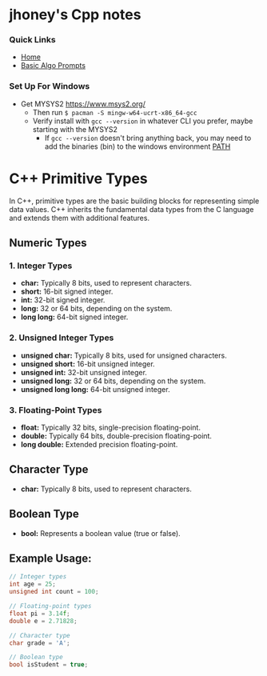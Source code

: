 # jhoney's Cpp notes #

### Quick Links ###
* [Home](../README.md)
* [Basic Algo Prompts](../BasicAlgorithmPromts.md)

### Set Up For Windows ###
* Get MYSYS2 https://www.msys2.org/
    - Then run  `$ pacman -S mingw-w64-ucrt-x86_64-gcc`
    - Verify install with `gcc --version` in whatever CLI you prefer, maybe starting with the MYSYS2
        - If  `gcc --version` doesn't bring anything back, you may need to add the binaries (bin) to the windows environment [PATH](../Windows/README.md#adding-to-the-path-windows-11)

# C++ Primitive Types

In C++, primitive types are the basic building blocks for representing simple data values. C++ inherits the fundamental data types from the C language and extends them with additional features.

## Numeric Types

### 1. Integer Types

- **char:** Typically 8 bits, used to represent characters.
- **short:** 16-bit signed integer.
- **int:** 32-bit signed integer.
- **long:** 32 or 64 bits, depending on the system.
- **long long:** 64-bit signed integer.

### 2. Unsigned Integer Types

- **unsigned char:** Typically 8 bits, used for unsigned characters.
- **unsigned short:** 16-bit unsigned integer.
- **unsigned int:** 32-bit unsigned integer.
- **unsigned long:** 32 or 64 bits, depending on the system.
- **unsigned long long:** 64-bit unsigned integer.

### 3. Floating-Point Types

- **float:** Typically 32 bits, single-precision floating-point.
- **double:** Typically 64 bits, double-precision floating-point.
- **long double:** Extended precision floating-point.

## Character Type

- **char:** Typically 8 bits, used to represent characters.

## Boolean Type

- **bool:** Represents a boolean value (true or false).

## Example Usage:

```cpp
// Integer types
int age = 25;
unsigned int count = 100;

// Floating-point types
float pi = 3.14f;
double e = 2.71828;

// Character type
char grade = 'A';

// Boolean type
bool isStudent = true;
``````